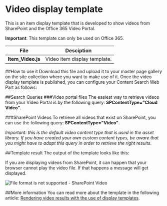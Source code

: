 # Video display template

This is an item display template that is developed to show videos from SharePoint and the Office 365 Video Portal.

**Important**: This template can only be used on Office 365.

File | Desciption
--- | ---
__Item_Video.js__ | Video item display template.

##How to use it
Download this file and upload it to your master page gallery on the site collection where you want to make use of it. Once the video display template is published, you can configure your Content Search Web Part as follows:


##Search Queries
###Video portal files
The easiest way to retrieve videos from your Video Portal is by the following query: **SPContentType="Cloud Video"**.

###SharePoint Videos
To retrieve all videos that exist on SharePoint, you can use the following query: **SPContentType="Video"**.

*Important: this is the default video content type that is used in the asset library. If you have created your own custom content types, be aware that you might have to adapt this query in order to retrieve the right results.*

##Template result
The output of the template looks like this:


If you are displaying videos from SharePoint, it can happen that your browser cannot play the video file. If that happens a message will get displayed.

![File format is not supported - SharePoint Video](http://cdn-eliostruyf.azureedge.net/wp-content/uploads/2016/04/042116_1851_Renderingvi8.png)

##More information
You can read more about the template in the following article: [Rendering video results with the use of display templates](http://www.eliostruyf.com/rendering-video-results-with-the-use-of-display-templates/ "Rendering video results with the use of display templates").
